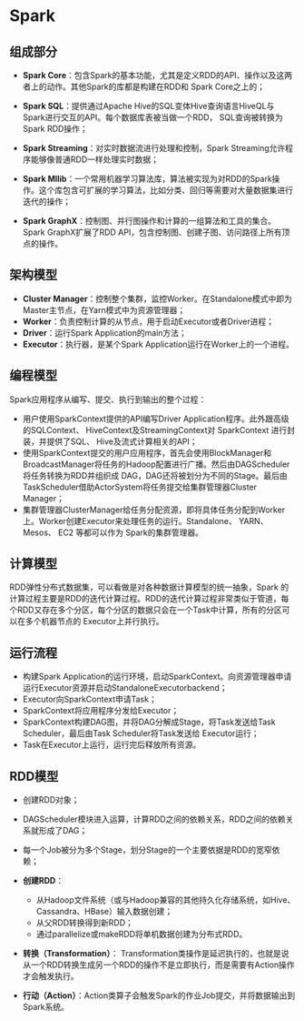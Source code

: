 # Spark

## 组成部分

* **Spark Core**：包含Spark的基本功能，尤其是定义RDD的API、操作以及这两者上的动作。其他Spark的库都是构建在RDD和 Spark Core之上的；

* **Spark SQL**：提供通过Apache Hive的SQL变体Hive查询语言HiveQL与Spark进行交互的API。每个数据库表被当做一个RDD， SQL查询被转换为Spark RDD操作；

* **Spark Streaming**：对实时数据流进行处理和控制，Spark Streaming允许程序能够像普通RDD一样处理实时数据；

* **Spark Mllib**：一个常用机器学习算法库，算法被实现为对RDD的Spark操作。这个库包含可扩展的学习算法，比如分类、回归等需要对大量数据集进行迭代的操作；

* **Spark GraphX**：控制图、并行图操作和计算的一组算法和工具的集合。Spark GraphX扩展了RDD API，包含控制图、创建子图、访问路径上所有顶点的操作。



## 架构模型

* **Cluster Manager**：控制整个集群，监控Worker。在Standalone模式中即为Master主节点，在Yarn模式中为资源管理器；
* **Worker**：负责控制计算的从节点，用于启动Executor或者Driver进程；
* **Driver**：运行Spark Application的main方法；
* **Executor**：执行器，是某个Spark Application运行在Worker上的一个进程。



## 编程模型

Spark应用程序从编写、提交、执行到输出的整个过程：

* 用户使用SparkContext提供的API编写Driver Application程序。此外跟高级的SQLContext、 HiveContext及StreamingContext对 SparkContext 进行封装，并提供了SQL、 Hive及流式计算相关的API；
* 使用SparkContext提交的用户应用程序，首先会使用BlockManager和BroadcastManager将任务的Hadoop配置进行广播。然后由DAGScheduler将任务转换为RDD并组织成 DAG，DAG还将被划分为不同的Stage。最后由TaskScheduler借助ActorSystem将任务提交给集群管理器Cluster Manager；
* 集群管理器ClusterManager给任务分配资源，即将具体任务分配到Worker上。Worker创建Executor来处理任务的运行。Standalone、 YARN、 Mesos、 EC2 等都可以作为 Spark的集群管理器。 



## 计算模型

RDD弹性分布式数据集，可以看做是对各种数据计算模型的统一抽象，Spark 的计算过程主要是RDD的迭代计算过程。RDD的迭代计算过程非常类似于管道，每个RDD又存在多个分区，每个分区的数据只会在一个Task中计算，所有的分区可以在多个机器节点的 Executor上并行执行。 



## 运行流程

* 构建Spark Application的运行环境，启动SparkContext。向资源管理器申请运行Executor资源并启动StandaloneExecutorbackend；
* Executor向SparkContext申请Task；
* SparkContext将应用程序分发给Executor；
* SparkContext构建DAG图，并将DAG分解成Stage，将Task发送给Task Scheduler，最后由Task Scheduler将Task发送给 Executor运行；
* Task在Executor上运行，运行完后释放所有资源。 



## RDD模型

* 创建RDD对象；
* DAGScheduler模块进入运算，计算RDD之间的依赖关系，RDD之间的依赖关系就形成了DAG；
* 每一个Job被分为多个Stage，划分Stage的一个主要依据是RDD的宽窄依赖；
* **创建RDD**：
  * 从Hadoop文件系统（或与Hadoop兼容的其他持久化存储系统，如Hive、 Cassandra、HBase）输入数据创建；
  * 从父RDD转换得到新RDD；
  * 通过parallelize或makeRDD将单机数据创建为分布式RDD。

* **转换（Transformation）**： Transformation类操作是延迟执行的，也就是说从一个RDD转换生成另一个RDD的操作不是立即执行，而是需要有Action操作才会触发执行。 

* **行动（Action）**：Action类算子会触发Spark的作业Job提交，并将数据输出到Spark系统。
